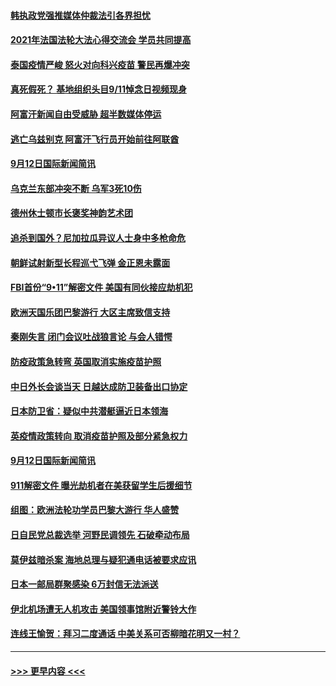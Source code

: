 #### [韩执政党强推媒体仲裁法引各界担忧](../pages/prog202/a103215224.md?t=09131450) 
#### [2021年法国法轮大法心得交流会 学员共同提高](../pages/prog202/a103215222.md?t=09131450) 
#### [泰国疫情严峻 怒火对向科兴疫苗 警民再爆冲突](../pages/prog202/a103215124.md?t=09131450) 
#### [真死假死？ 基地组织头目9/11悼念日视频现身](../pages/prog202/a103215154.md?t=09131450) 
#### [阿富汗新闻自由受威胁 超半数媒体停运](../pages/prog202/a103215148.md?t=09131450) 
#### [逃亡乌兹别克 阿富汗飞行员开始前往阿联酋](../pages/prog202/a103215062.md?t=09131450) 
#### [9月12日国际新闻简讯](../pages/prog202/a103215049.md?t=09131450) 
#### [乌克兰东部冲突不断 乌军3死10伤](../pages/prog202/a103214899.md?t=09131450) 
#### [德州休士顿市长褒奖神韵艺术团](../pages/prog202/a103214901.md?t=09131450) 
#### [追杀到国外？尼加拉瓜异议人士身中多枪命危](../pages/prog202/a103214865.md?t=09131450) 
#### [朝鲜试射新型长程巡弋飞弹 金正恩未露面](../pages/prog202/a103214830.md?t=09131450) 
#### [FBI首份“9•11”解密文件 美国有同伙接应劫机犯](../pages/prog202/a103214743.md?t=09131450) 
#### [欧洲天国乐团巴黎游行 大区主席致信支持](../pages/prog202/a103214689.md?t=09131450) 
#### [秦刚失言 闭门会议吐战狼言论 与会人错愕](../pages/prog202/a103214657.md?t=09131450) 
#### [防疫政策急转弯 英国取消实施疫苗护照](../pages/prog202/a103214703.md?t=09131450) 
#### [中日外长会谈当天 日越达成防卫装备出口协定](../pages/prog202/a103214680.md?t=09131450) 
#### [日本防卫省：疑似中共潜艇逼近日本领海](../pages/prog202/a103214618.md?t=09131450) 
#### [英疫情政策转向 取消疫苗护照及部分紧急权力](../pages/prog202/a103214554.md?t=09131450) 
#### [9月12日国际新闻简讯](../pages/prog202/a103214582.md?t=09131450) 
#### [911解密文件 曝光劫机者在美获留学生后援细节](../pages/prog202/a103214523.md?t=09131450) 
#### [组图：欧洲法轮功学员巴黎大游行 华人盛赞](../pages/prog202/a103214482.md?t=09131450) 
#### [日自民党总裁选举 河野民调领先 石破牵动布局](../pages/prog202/a103214429.md?t=09131450) 
#### [莫伊兹暗杀案 海地总理与疑犯通电话被要求应讯](../pages/prog202/a103214423.md?t=09131450) 
#### [日本一邮局群聚感染 6万封信无法派送](../pages/prog202/a103214368.md?t=09131450) 
#### [伊北机场遭无人机攻击 美国领事馆附近警铃大作](../pages/prog202/a103214333.md?t=09131450) 
#### [连线王愉贺：拜习二度通话 中美关系可否柳暗花明又一村？](../pages/prog202/a103213450.md?t=09131450) 

----
#### [ >>> 更早内容 <<< ](../indexes/prog202-earlier.md)
